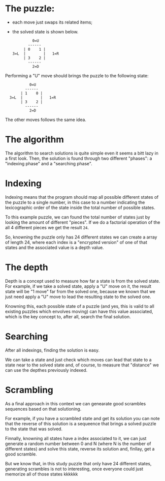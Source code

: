# The puzzle:
- each move just swaps its related items;
- the solved state is shown below.

               0=U
             ------
           | 0    1 |
      3=L  |        |   1=R
           | 3    2 |
             ------
               2=D

Performing a "U" move should brings the puzzle to the following state:

               0=U
             ------
           | 1    0 |
      3=L  |        |   1=R
           | 3    2 |
             ------
               2=D

The other moves follows the same idea.

# The algorithm

The algorithm to search solutions is quite simple even it seems a bitt lazy in a first look. Then, the solution is found through two different "phases": a "indexing phase" and a "searching phase".

# Indexing

Indexing means that the program should map all possible different states of the puzzle to a single number, in this case to a number indicating the lexicographic order of the state inside the total number of possible states.

To this example puzzle, we can found the total number of states just by looking the amount of different "pieces". If we do a factorial operation of the all 4 different pieces we get the result ```24```.

So, knowning the puzzle only has 24 different states we can create a array of length 24, where each index is a "encrypted version" of one of that states and the associated value is a depth value.

# The depth

Depth is a concept used to measure how far a state is from the solved state. For example, if we take a solved state, apply a "U" move on it, the result state will be "1 move" far from the solved one, because we known that we just need apply a "U" move to lead the resulting state to the solved one.

Knowning this, each possible state of a puzzle (and yes, this is valid to all existing puzzles which envolves moving) can have this value associated, which is the key concept to, after all, search the final solution.

# Searching

After all indexings, finding the solution is easy.

We can take a state and just check which moves can lead that state to a state near to the solved state and, of course, to measure that "distance" we can use the depthes previously indexed.

# Scrambling

As a final approach in this context we can genearate good scrambles sequences based on that solutioning.

For example, if you have a scrambled state and get its solution you can note that the reverse of this solution is a sequeence that brings a solved puzzle to the state that was solved.

Finnally, knowning all states have a index associated to it, we can just generate a random number between 0 and N (where N is the number of different states) and solve this state, reverse its solution and, finllay, get a good scramble.

But we know that, in this study puzzle that only have 24 different states, generating scrambles is not to interesting, once everyone could just memorize all of those states kkkkkk
